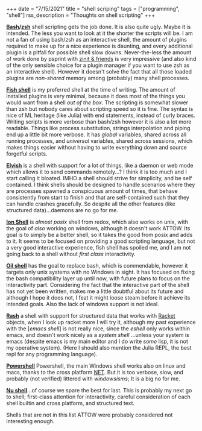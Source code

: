 +++
date = "7/15/2021"
title = "shell scriping"
tags = ["programming", "shell"]
rss_description = "Thoughts on shell scripting"
+++

**[Bash]/[zsh]** shell scripting gets the job done. It is also quite ugly. Maybe it is intended. The less you want to look at it the shorter the scripts will be.
I am not a fan of using bash/zsh as an interactive shell, the amount of plugins required to make up for a nice experience is daunting, and every additional plugin is a pitfall for possible shell slow downs. 
Never-the-less the amount of work done by psprint with [zinit & friends] is very impressive (and also kind of the only sensible choice for a plugin manager if you want to use zsh as an interactive shell). However it doesn't solve the fact that all those loaded plugins are _non-shared_ memory among (probably) many shell processes.

[zinit & friends]: https://github.com/zdharma/zinit
[Bash]: https://www.gnu.org/software/bash/
[zsh]: https://zsh.sourceforge.io/

**[Fish shell]** is my preferred shell at the time of writing. The amount of installed plugins is very minimal, because it does most of the things you would want from a shell _out of the box_.
The scripting is somewhat slower than zsh but nobody cares about scripting speed so it is fine. The syntax is nice of ML heritage (like Julia) with end statements, instead of curly braces. Writing scripts is more verbose than bash/zsh however it is also a lot more readable. Things like process substitution, strings interpolation and piping end up a little bit more verbose.
It has _global_ variables, shared across all running processes, and _universal_ variables, shared across sessions, which makes things easier without having to write everything down and source forgetful scripts.

[Fish shell]: https://fishshell.com/

**[Elvish]** is a shell with support for a lot of things, like a daemon or web mode which allows it to send commands remotely...? I think it is too much and I start calling it bloated. IMHO a shell should strive for simplicity, and be self contained. I think shells should be designed to handle scenarios where they are processes spawned a conspicuous amount of times, that behave consistently from start to finish and that are self-contained such that they can handle crashes gracefully. So despite all the other features (like structured data)...daemons are no go for me.

[Elvish]: https://elv.sh/

**[Ion Shell]** is _almost posix_ shell from redox, which also works on unix, with the goal of _also_ working on windows, although it doesn't work ATTOW. Its goal is to simply be a better shell, so it takes the good from posix and adds to it. It seems to be focused on providing a good scripting language, but not a very good interactive experience, fish shell has spoiled me, and I am not going back to a shell without _first class_ interactivity.

[Ion Shell]: https://gitlab.redox-os.org/redox-os/ion

**[Oil shell]** has the goal to replace bash, which is commendable, however it targets only unix systems with no Windows in sight. It has focused on fixing the bash compatibility layer up until now, with future plans to focus on the interactivity part. Considering the fact that the interactive part of the shell has not yet been written, makes me a little doubtful about its future and although I hope it does not, I feat it might loose steam before it achieve its intended goals. Also the lack of windows support is not ideal.

[Oil shell]: https://www.oilshell.org/

**[Rash]** a shell with support for structured data that works with [Racket] objects, when I look up racket more I will try it, although my past experience with the [_emacs shell_] is not really nice, since the _eshell_ only works within emacs, and doesn't work nicely as a _system shell_ ...unless your system is emacs (despite emacs is my main editor and I do write _some_ lisp, it is not my operative system). (Here I should also mention the Julia REPL, the best repl for any programming language).

[Rash]: https://rash-lang.org/

**[Powershell]** Powershell, the main Windows shell works also on linux and macs, thanks to the cross platform [NET]. But it is too verbose, slow, and probably (not verified) littered with _windowsisms_; It is a big no for me.

[Powershell]: https://github.com/PowerShell/PowerShell

**[Nu shell]**...of course we spare the best for last. This is probably my next go to shell; first-class attention for interactivity, careful consideration of each shell builtin and cross platform, and structured text.

[Nu shell]: https://www.nushell.sh/

Shells that are not in this list ATTOW were probably considered not interesting enough.

[Racket]: https://en.wikipedia.org/wiki/Racket_(programming_language)
[_emacs_shell_]: https://www.gnu.org/software/emacs/manual/html_mono/eshell.html
[NET]: https://github.com/dotnet/runtime
